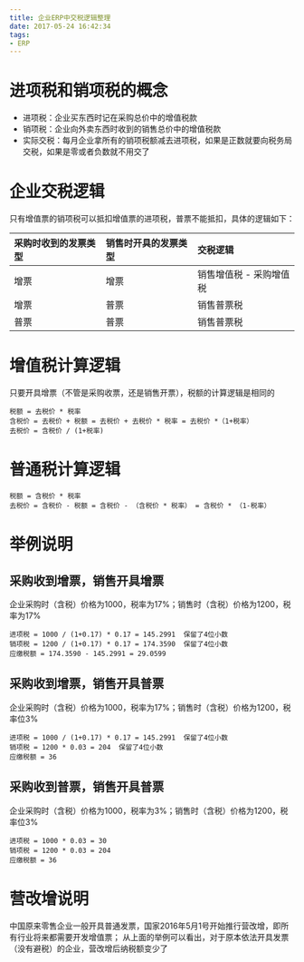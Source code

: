 ```yaml
---
title: 企业ERP中交税逻辑整理
date: 2017-05-24 16:42:34
tags:
- ERP
---
```


# 进项税和销项税的概念
+ 进项税：企业买东西时记在采购总价中的增值税款
+ 销项税：企业向外卖东西时收到的销售总价中的增值税款
+ 实际交税：每月企业拿所有的销项税额减去进项税，如果是正数就要向税务局交税，如果是零或者负数就不用交了

<!--more-->

# 企业交税逻辑
只有增值票的销项税可以抵扣增值票的进项税，普票不能抵扣，具体的逻辑如下：

| 采购时收到的发票类型 | 销售时开具的发票类型 | 交税逻辑 |
| :---------- | :---------- | :---------- |
| 增票 | 增票| 销售增值税 - 采购增值税 |
| 增票 | 普票| 销售普票税 |
| 普票 | 普票| 销售普票税 |

# 增值税计算逻辑
只要开具增票（不管是采购收票，还是销售开票），税额的计算逻辑是相同的
```
税额 = 去税价 * 税率
含税价 = 去税价 + 税额 = 去税价 + 去税价 * 税率 = 去税价 *（1+税率）
去税价 = 含税价 / (1+税率)
```

# 普通税计算逻辑
```
税额 = 含税价 * 税率
去税价 = 含税价 - 税额 = 含税价 - （含税价 * 税率） = 含税价 * （1-税率）
```

# 举例说明
## 采购收到增票，销售开具增票
企业采购时（含税）价格为1000，税率为17%；销售时（含税）价格为1200，税率为17%
```
进项税 = 1000 / (1+0.17) * 0.17 = 145.2991  保留了4位小数
销项税 = 1200 / (1+0.17) * 0.17 = 174.3590  保留了4位小数
应缴税额 = 174.3590 - 145.2991 = 29.0599
```

## 采购收到增票，销售开具普票
企业采购时（含税）价格为1000，税率为17%；销售时（含税）价格为1200，税率位3%
```
进项税 = 1000 / (1+0.17) * 0.17 = 145.2991  保留了4位小数
销项税 = 1200 * 0.03 = 204  保留了4位小数
应缴税额 = 36
```

## 采购收到普票，销售开具普票
企业采购时（含税）价格为1000，税率为3%；销售时（含税）价格为1200，税率位3%
```
进项税 = 1000 * 0.03 = 30
销项税 = 1200 * 0.03 = 204
应缴税额 = 36
```

# 营改增说明
中国原来零售企业一般开具普通发票，国家2016年5月1号开始推行营改增，即所有行业将来都需要开发增值票；
从上面的举例可以看出，对于原本依法开具发票（没有避税）的企业，营改增后纳税额变少了